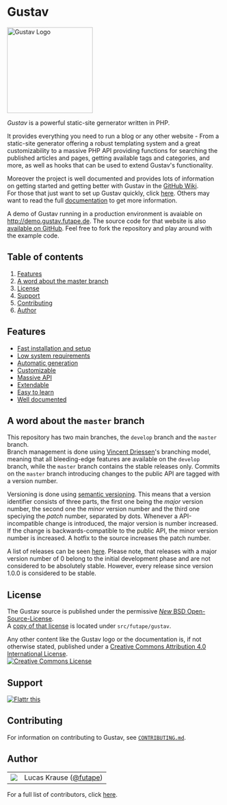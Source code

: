 # Gustav

<img src="https://raw.githubusercontent.com/futape/gustav/master/misc/Gustav.png" alt="Gustav Logo" width="200" />

*Gustav* is a powerful static-site gernerator written in PHP.

It provides everything you need to run a blog or any other website - From a static-site generator offering a robust templating system and a great customizability to a massive PHP API providing functions for searching the published articles and pages, getting available tags and categories, and more, as well as hooks that can be used to extend Gustav's functionality.

Moreover the project is well documented and provides lots of information on getting started and getting better with Gustav in the [GitHub Wiki](https://github.com/futape/gustav/wiki).  
For those that just want to set up Gustav quickly, click [here](https://github.com/futape/gustav/wiki/Getting-started). Others may want to read the full [documentation](https://github.com/futape/gustav/wiki) to get more information.

A demo of Gustav running in a production environment is avaiable on <http://demo.gustav.futape.de>. The source code for that website is also [available on GitHub](https://github.com/futape/demo.gustav.futape.de). Feel free to fork the repository and play around with the example code.



## Table of contents

1.  [Features](#features)
2.  [A word about the master branch](#a-word-about-the-master-branch)
3.  [License](#license)
4.  [Support](#support)
5.  [Contributing](#contributing)
6.  [Author](#author)



## Features

+   [Fast installation and setup](https://github.com/futape/gustav/wiki/Getting-started)
+   [Low system requirements](https://github.com/futape/gustav/wiki/System-requirements)
+   [Automatic generation](https://github.com/futape/gustav/wiki/Automatic-generation-of-destination-files)
+   [Customizable](https://github.com/futape/gustav/wiki/Gustav-configuration)
+   [Massive API](https://github.com/futape/gustav/wiki/API)
+   [Extendable](https://github.com/futape/gustav/wiki/Extending-Gustav)
+   [Easy to learn](https://github.com/futape/gustav/wiki/Getting-started)
+   [Well documented](https://github.com/futape/gustav/wiki)



## A word about the `master` branch

This repository has two main branches, the `develop` branch and the `master` branch.  
Branch management is done using [Vincent Driessen](http://nvie.com/posts/a-successful-git-branching-model/)'s branching model, meaning that all bleeding-edge features are available on the `develop` branch, while the `master` branch contains the stable releases only. Commits on the `master` branch introducing changes to the public API are tagged with a version number.

Versioning is done using [semantic versioning](http://semver.org/). This means that a version identifier consists of three parts, the first one being the *major* version number, the second one the *minor* version number and the third one speciying the *patch* number, separated by dots. Whenever a API-incompatible change is introduced, the major version is number increased. If the change is backwards-compatible to the public API, the minor version number is increased. A hotfix to the source increases the patch number.

A list of releases can be seen [here](https://github.com/futape/gustav/releases). Please note, that releases with a major version number of 0 belong to the initial development phase and are not considered to be absolutely stable. However, every release since version 1.0.0 is considered to be stable.



## License

The Gustav source is published under the permissive [*New* BSD Open-Source-License](http://opensource.org/licenses/BSD-3-Clause).  
A [copy of that license](https://github.com/futape/gustav/blob/master/src/futape/gustav/LICENSE) is located under `src/futape/gustav`.

Any other content like the Gustav logo or the documentation is, if not otherwise stated, published under a [Creative Commons Attribution 4.0 International License](http://creativecommons.org/licenses/by/4.0/).  
<a href="http://creativecommons.org/licenses/by/4.0/"><img alt="Creative Commons License" border="0" src="https://i.creativecommons.org/l/by/4.0/80x15.png" /></a>



## Support

<a href="https://flattr.com/submit/auto?user_id=lucaskrause&amp;url=http%3A%2F%2Fgustav.futape.de" target="_blank"><img src="http://button.flattr.com/flattr-badge-large.png" alt="Flattr this" title="Flattr this" border="0" /></a>



## Contributing

For information on contributing to Gustav, see [`CONTRIBUTING.md`](./CONTRIBUTING.md).



## Author

<table><tbody><tr><td>
    <img src="http://www.gravatar.com/avatar/118bcae2fda8b302155ad47a2bfda556.png?s=100&amp;d=monsterid" />
</td><td>
    Lucas Krause (<a href="https://twitter.com/futape">@futape</a>)
</td></tr></tbody></table>

For a full list of contributors, click [here](https://github.com/futape/gustav/graphs/contributors).
